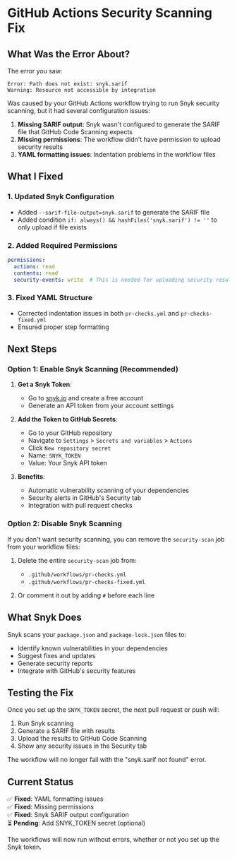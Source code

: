 # GitHub Actions Security Scanning Fix

## What Was the Error About?

The error you saw:
```
Error: Path does not exist: snyk.sarif
Warning: Resource not accessible by integration
```

Was caused by your GitHub Actions workflow trying to run Snyk security scanning, but it had several configuration issues:

1. **Missing SARIF output**: Snyk wasn't configured to generate the SARIF file that GitHub Code Scanning expects
2. **Missing permissions**: The workflow didn't have permission to upload security results
3. **YAML formatting issues**: Indentation problems in the workflow files

## What I Fixed

### 1. **Updated Snyk Configuration**
- Added `--sarif-file-output=snyk.sarif` to generate the SARIF file
- Added condition `if: always() && hashFiles('snyk.sarif') != ''` to only upload if file exists

### 2. **Added Required Permissions**
```yaml
permissions:
  actions: read
  contents: read
  security-events: write  # This is needed for uploading security results
```

### 3. **Fixed YAML Structure**
- Corrected indentation issues in both `pr-checks.yml` and `pr-checks-fixed.yml`
- Ensured proper step formatting

## Next Steps

### Option 1: Enable Snyk Scanning (Recommended)

1. **Get a Snyk Token**:
   - Go to [snyk.io](https://snyk.io) and create a free account
   - Generate an API token from your account settings

2. **Add the Token to GitHub Secrets**:
   - Go to your GitHub repository
   - Navigate to `Settings` > `Secrets and variables` > `Actions`
   - Click `New repository secret`
   - Name: `SNYK_TOKEN`
   - Value: Your Snyk API token

3. **Benefits**:
   - Automatic vulnerability scanning of your dependencies
   - Security alerts in GitHub's Security tab
   - Integration with pull request checks

### Option 2: Disable Snyk Scanning

If you don't want security scanning, you can remove the `security-scan` job from your workflow files:

1. Delete the entire `security-scan` job from:
   - `.github/workflows/pr-checks.yml`
   - `.github/workflows/pr-checks-fixed.yml`

2. Or comment it out by adding `#` before each line

## What Snyk Does

Snyk scans your `package.json` and `package-lock.json` files to:
- Identify known vulnerabilities in your dependencies
- Suggest fixes and updates
- Generate security reports
- Integrate with GitHub's security features

## Testing the Fix

Once you set up the `SNYK_TOKEN` secret, the next pull request or push will:
1. Run Snyk scanning
2. Generate a SARIF file with results
3. Upload the results to GitHub Code Scanning
4. Show any security issues in the Security tab

The workflow will no longer fail with the "snyk.sarif not found" error.

## Current Status

✅ **Fixed**: YAML formatting issues  
✅ **Fixed**: Missing permissions  
✅ **Fixed**: Snyk SARIF output configuration  
⏳ **Pending**: Add SNYK_TOKEN secret (optional)  

The workflows will now run without errors, whether or not you set up the Snyk token.
